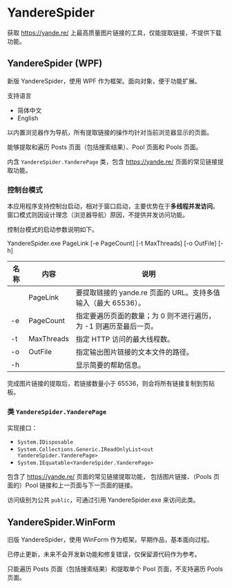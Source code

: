 ﻿# YandereSpider

获取 <https://yande.re/> 上最高质量图片链接的工具，仅能提取链接，不提供下载功能。

## YandereSpider (WPF)

新版 YandereSpider，使用 WPF 作为框架。面向对象，便于功能扩展。

支持语言

* 简体中文
* English

以内置浏览器作为导航，所有提取链接的操作均针对当前浏览器显示的页面。

能够提取和遍历 Posts 页面（包括搜索结果）、Pool 页面和 Pools 页面。

内含 `YandereSpider.YanderePage` 类，包含 <https://yande.re/> 页面的常见链接提取功能。

### 控制台模式

本应用程序支持控制台启动，相对于窗口启动，主要优势在于**多线程并发访问**。
窗口模式则因设计理念（浏览器导航）原因，不提供并发访问功能。

控制台模式的启动参数说明如下。

YandereSpider.exe PageLink [-e PageCount] [-t MaxThreads] [-o OutFile] [-h]

| 名称 | 内容       | 说明                                                              |
| ---- | ---------- | ----------------------------------------------------------------- |
|      | PageLink   | 要提取链接的 yande.re 页面的 URL。支持多值输入（最大 65536）。    |
| -e   | PageCount  | 指定要遍历页面的数量；为 0 则不进行遍历，为 -1 则遍历至最后一页。 |
| -t   | MaxThreads | 指定 HTTP 访问的最大线程数。                                      |
| -o   | OutFile    | 指定输出图片链接的文本文件的路径。                                |
| -h   |            | 显示简要的帮助信息。                                              |

完成图片链接的提取后，若链接数量小于 65536，则会将所有链接复制到剪贴板。

### 类 `YandereSpider.YanderePage`

实现接口：

* `System.IDisposable`
* `System.Collections.Generic.IReadOnlyList<out YandereSpider.YanderePage>`
* `System.IEquatable<YandereSpider.YanderePage>`

包含了 <https://yande.re/> 页面的常见链接提取功能，
包括图片链接、（Pools 页面的）Pool 链接和上一页面与下一页面的链接。

访问级别为公共 `public`，可通过引用 YandereSpider.exe 来访问此类。

## YandereSpider.WinForm

旧版 YandereSpider，使用 WinForm 作为框架。早期作品，基本面向过程。

已停止更新，未来不会开发新功能和修复错误，仅保留源代码作为参考。

只能遍历 Posts 页面（包括搜索结果）和提取单个 Pool 页面，不支持遍历 Pools 页面。
